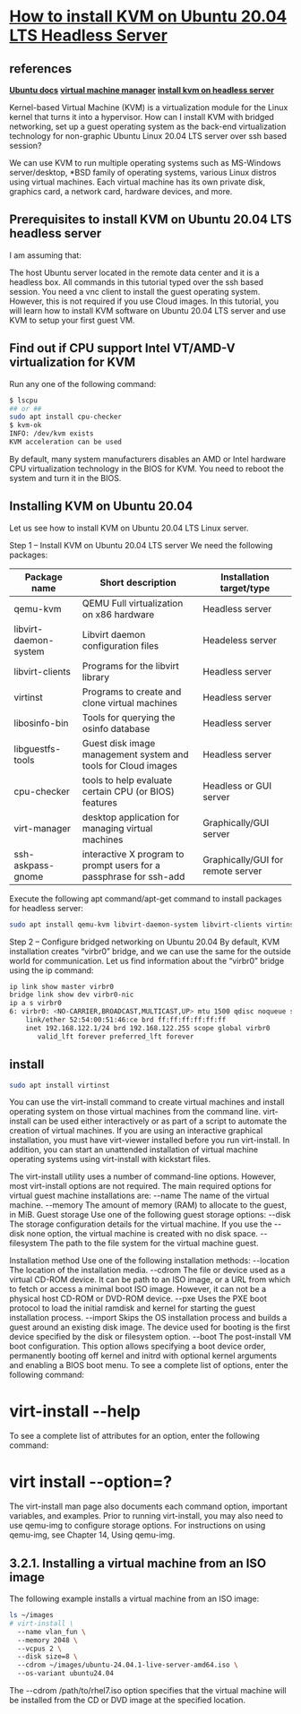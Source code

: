 # **[How to install KVM on Ubuntu 20.04 LTS Headless Server](https://www.cyberciti.biz/faq/how-to-install-kvm-on-ubuntu-20-04-lts-headless-server/)**

## references

**[Ubuntu docs](https://manpages.ubuntu.com/manpages/trusty/man1/virt-install.1.html)**
**[virtual machine manager](https://ubuntu.com/server/docs/virtual-machine-manager)**
**[install kvm on headless server](https://www.cyberciti.biz/faq/how-to-install-kvm-on-ubuntu-20-04-lts-headless-server/)**

Kernel-based Virtual Machine (KVM) is a virtualization module for the Linux kernel that turns it into a hypervisor. How can I install KVM with bridged networking, set up a guest operating system as the back-end virtualization technology for non-graphic Ubuntu Linux 20.04 LTS server over ssh based session?

We can use KVM to run multiple operating systems such as MS-Windows server/desktop, *BSD family of operating systems, various Linux distros using virtual machines. Each virtual machine has its own private disk, graphics card, a network card, hardware devices, and more.

## Prerequisites to install KVM on Ubuntu 20.04 LTS headless server

I am assuming that:

The host Ubuntu server located in the remote data center and it is a headless box.
All commands in this tutorial typed over the ssh based session.
You need a vnc client to install the guest operating system. However, this is not required if you use Cloud images.
In this tutorial, you will learn how to install KVM software on Ubuntu 20.04 LTS server and use KVM to setup your first guest VM.

## Find out if CPU support Intel VT/AMD-V virtualization for KVM

Run any one of the following command:

```bash
$ lscpu
## or ##
sudo apt install cpu-checker
$ kvm-ok
INFO: /dev/kvm exists
KVM acceleration can be used
```

By default, many system manufacturers disables an AMD or Intel hardware CPU virtualization technology in the BIOS for KVM. You need to reboot the system and turn it in the BIOS.

## Installing KVM on Ubuntu 20.04

Let us see how to install KVM on Ubuntu 20.04 LTS Linux server.

Step 1 – Install KVM on Ubuntu 20.04 LTS server
We need the following packages:

| Package name          | Short description                                                  | Installation target/type          |
|-----------------------|--------------------------------------------------------------------|-----------------------------------|
| qemu-kvm              | QEMU Full virtualization on x86 hardware                           | Headless server                   |
| libvirt-daemon-system | Libvirt daemon configuration files                                 | Headeless server                  |
| libvirt-clients       | Programs for the libvirt library                                   | Headless server                   |
| virtinst              | Programs to create and clone virtual machines                      | Headless server                   |
| libosinfo-bin         | Tools for querying the osinfo database                             | Headless server                   |
| libguestfs-tools      | Guest disk image management system and tools for Cloud images      | Headless server                   |
| cpu-checker           | tools to help evaluate certain CPU (or BIOS) features              | Headless or GUI server            |
| virt-manager          | desktop application for managing virtual machines                  | Graphically/GUI server            |
| ssh-askpass-gnome     | interactive X program to prompt users for a passphrase for ssh-add | Graphically/GUI for remote server |

Execute the following apt command/apt-get command to install packages for headless server:

```bash
sudo apt install qemu-kvm libvirt-daemon-system libvirt-clients virtinst cpu-checker libguestfs-tools libosinfo-bin
```

Step 2 – Configure bridged networking on Ubuntu 20.04
By default, KVM installation creates “virbr0” bridge, and we can use the same for the outside world for communication. Let us find information about the “virbr0” bridge using the ip command:

```bash
ip link show master virbr0
bridge link show dev virbr0-nic
ip a s virbr0
6: virbr0: <NO-CARRIER,BROADCAST,MULTICAST,UP> mtu 1500 qdisc noqueue state DOWN group default qlen 1000
    link/ether 52:54:00:51:46:ce brd ff:ff:ff:ff:ff:ff
    inet 192.168.122.1/24 brd 192.168.122.255 scope global virbr0
       valid_lft forever preferred_lft forever
```

## install

```bash
sudo apt install virtinst
```

You can use the virt-install command to create virtual machines and install operating system on those virtual machines from the command line. virt-install can be used either interactively or as part of a script to automate the creation of virtual machines. If you are using an interactive graphical installation, you must have virt-viewer installed before you run virt-install. In addition, you can start an unattended installation of virtual machine operating systems using virt-install with kickstart files.

The virt-install utility uses a number of command-line options. However, most virt-install options are not required.
The main required options for virtual guest machine installations are:
--name
The name of the virtual machine.
--memory The amount of memory (RAM) to allocate to the guest, in MiB.
Guest storage
Use one of the following guest storage options:
--disk
The storage configuration details for the virtual machine. If you use the --disk none option, the virtual machine is created with no disk space.
--filesystem
The path to the file system for the virtual machine guest.

Installation method
Use one of the following installation methods:
--location
The location of the installation media.
--cdrom
The file or device used as a virtual CD-ROM device. It can be path to an ISO image, or a URL from which to fetch or access a minimal boot ISO image. However, it can not be a physical host CD-ROM or DVD-ROM device.
--pxe
Uses the PXE boot protocol to load the initial ramdisk and kernel for starting the guest installation process.
--import
Skips the OS installation process and builds a guest around an existing disk image. The device used for booting is the first device specified by the disk or filesystem option.
--boot
The post-install VM boot configuration. This option allows specifying a boot device order, permanently booting off kernel and initrd with optional kernel arguments and enabling a BIOS boot menu.
To see a complete list of options, enter the following command:

# virt-install --help

To see a complete list of attributes for an option, enter the following command:

# virt install --option=?

The virt-install man page also documents each command option, important variables, and examples.
Prior to running virt-install, you may also need to use qemu-img to configure storage options. For instructions on using qemu-img, see Chapter 14, Using qemu-img.

## 3.2.1. Installing a virtual machine from an ISO image

The following example installs a virtual machine from an ISO image:

```bash
ls ~/images
# virt-install \ 
  --name vlan_fun \ 
  --memory 2048 \ 
  --vcpus 2 \ 
  --disk size=8 \ 
  --cdrom ~/images/ubuntu-24.04.1-live-server-amd64.iso \ 
  --os-variant ubuntu24.04
```

The --cdrom /path/to/rhel7.iso option specifies that the virtual machine will be installed from the CD or DVD image at the specified location.
